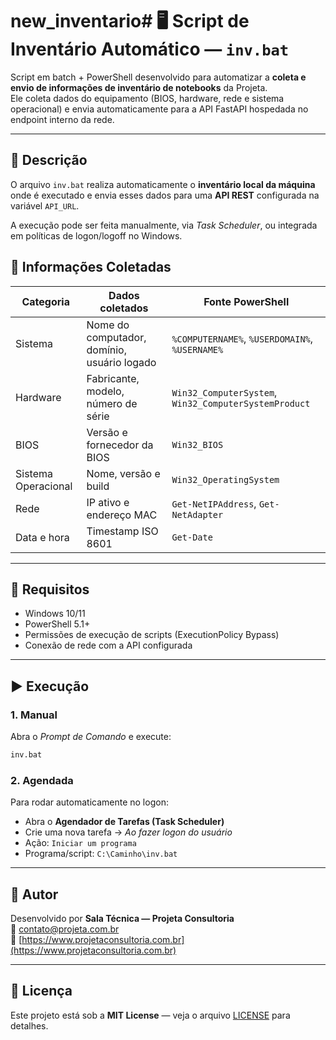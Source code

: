 # new_inventario# 🖥️ Script de Inventário Automático — `inv.bat`

Script em batch + PowerShell desenvolvido para automatizar a **coleta e envio de informações de inventário de notebooks** da Projeta.  
Ele coleta dados do equipamento (BIOS, hardware, rede e sistema operacional) e envia automaticamente para a API FastAPI hospedada no endpoint interno da rede.

---

## 🧩 Descrição

O arquivo `inv.bat` realiza automaticamente o **inventário local da máquina** onde é executado e envia esses dados para uma **API REST** configurada na variável `API_URL`.

A execução pode ser feita manualmente, via *Task Scheduler*, ou integrada em políticas de logon/logoff no Windows.

## 🧾 Informações Coletadas

| Categoria | Dados coletados | Fonte PowerShell |
|------------|-----------------|------------------|
| Sistema | Nome do computador, domínio, usuário logado | `%COMPUTERNAME%`, `%USERDOMAIN%`, `%USERNAME%` |
| Hardware | Fabricante, modelo, número de série | `Win32_ComputerSystem`, `Win32_ComputerSystemProduct` |
| BIOS | Versão e fornecedor da BIOS | `Win32_BIOS` |
| Sistema Operacional | Nome, versão e build | `Win32_OperatingSystem` |
| Rede | IP ativo e endereço MAC | `Get-NetIPAddress`, `Get-NetAdapter` |
| Data e hora | Timestamp ISO 8601 | `Get-Date` |

---

## 🧰 Requisitos

- Windows 10/11  
- PowerShell 5.1+  
- Permissões de execução de scripts (ExecutionPolicy Bypass)  
- Conexão de rede com a API configurada  

---

## ▶️ Execução

### 1. Manual
Abra o *Prompt de Comando* e execute:
```cmd
inv.bat
```

### 2. Agendada
Para rodar automaticamente no logon:
- Abra o **Agendador de Tarefas (Task Scheduler)**
- Crie uma nova tarefa → *Ao fazer logon do usuário*
- Ação: `Iniciar um programa`
- Programa/script: `C:\Caminho\inv.bat`

---

## 👤 Autor

Desenvolvido por **Sala Técnica — Projeta Consultoria**  
📧 contato@projeta.com.br  
🏢 [https://www.projetaconsultoria.com.br](https://www.projetaconsultoria.com.br)

---

## 🪪 Licença

Este projeto está sob a **MIT License** — veja o arquivo [LICENSE](LICENSE) para detalhes.
